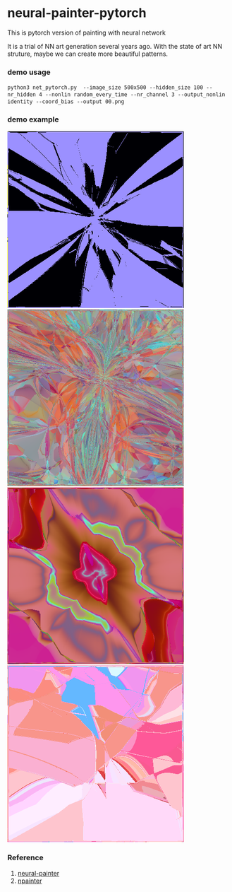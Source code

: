 # neural-painter-pytorch
This is pytorch version of painting with neural network

It is a trial of NN art generation several years ago. With the state of art NN struture, maybe we can create more beautiful patterns.

### demo usage
```
python3 net_pytorch.py  --image_size 500x500 --hidden_size 100 --nr_hidden 4 --nonlin random_every_time --nr_channel 3 --output_nonlin identity --coord_bias --output 00.png
```

### demo example
![1](./example/1.png)
![2](./example/2.png)
![3](./example/3.png)
![4](./example/4.png)



### Reference 
1. [neural-painter](https://github.com/zxytim/neural-painter)
2. [npainter](https://github.com/rupeshs/npainter)
